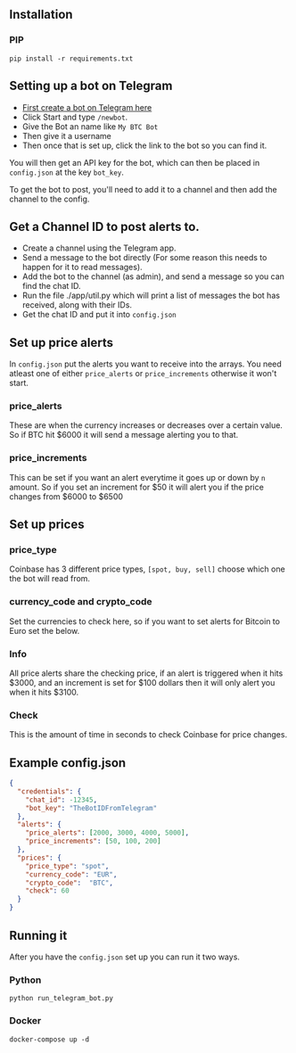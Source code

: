 

## Installation
### PIP
`pip install -r requirements.txt`

## Setting up a bot on Telegram
- [First create a bot on Telegram here](https://t.me/botfather)
- Click Start and type `/newbot`.
- Give the Bot an name like `My BTC Bot`
- Then give it a username
- Then once that is set up, click the link to the bot so you can find it. 

You will then get an API key for the bot, which can then be placed in `config.json` at the key `bot_key`.

To get the bot to post, you'll need to add it to a channel and then add the channel to the config.

## Get a Channel ID to post alerts to. 
- Create a channel using the Telegram app. 
- Send a message to the bot directly (For some reason this needs to happen for it to read messages).
- Add the bot to the channel (as admin), and send a message so you can find the chat ID.  
- Run the file ./app/util.py which will print a list of messages the bot has received, along with their IDs. 
- Get the chat ID and put it into `config.json`

## Set up price alerts
In `config.json` put the alerts you want to receive into the arrays. You need atleast one of 
either `price_alerts` or `price_increments` otherwise it won't start. 

### price_alerts
These are when the currency increases or decreases over a certain value. So if BTC hit $6000 it will send a message alerting you to that. 

### price_increments
This can be set if you want an alert everytime it goes up or down by `n` amount. So if you set an increment for $50 it will alert you if the price changes from $6000 to $6500

## Set up prices

### price_type
Coinbase has 3 different price types, `[spot, buy, sell]` choose which one the bot will read from.

### currency_code and crypto_code
Set the currencies to check here, so if you want to set alerts for Bitcoin to Euro set the below. 

### Info
All price alerts share the checking price, if an alert is triggered when it hits $3000, and an increment is set 
for $100 dollars then it will only alert you when it hits $3100. 

### Check
This is the amount of time in seconds to check Coinbase for price changes. 

## Example config.json
```json
{
  "credentials": {
    "chat_id": -12345,
    "bot_key": "TheBotIDFromTelegram"
  },
  "alerts": {
    "price_alerts": [2000, 3000, 4000, 5000],
    "price_increments": [50, 100, 200]
  },
  "prices": {
    "price_type": "spot",
    "currency_code": "EUR",
    "crypto_code":  "BTC",
    "check": 60
  }
}
```

## Running it
After you have the `config.json` set up you can run it two ways.

### Python
`python run_telegram_bot.py`

### Docker
`docker-compose up -d`
